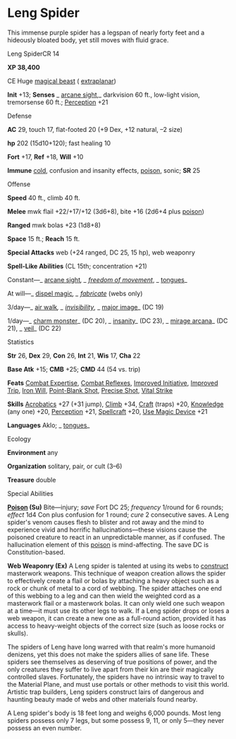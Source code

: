 # Leng Spider

This immense purple spider has a legspan of nearly forty feet and a hideously bloated body, yet still moves with fluid grace.

Leng SpiderCR 14

**XP 38,400**

CE Huge [magical beast](monsters/creatureTypes.md#_magical-beast) ( [extraplanar](monsters/creatureTypes.md#_extraplanar-subtype))

**Init** +13; **Senses** _ [arcane sight](additionalMonsters/../spells/arcaneSight.md#_arcane-sight),_ darkvision 60 ft., low-light vision, tremorsense 60 ft.; [Perception](additionalMonsters/../skills/perception.md#_perception) +21

Defense

**AC** 29, touch 17, flat-footed 20 (+9 Dex, +12 natural, –2 size)

**hp** 202 (15d10+120); fast healing 10

**Fort** +17, **Ref** +18, **Will** +10

**Immune** [cold](monsters/creatureTypes.md#_cold-subtype), confusion and insanity effects, [poison](monsters/universalMonsterRules.md#_poison-(ex-or-su)), sonic; **SR** 25

Offense

**Speed** 40 ft., climb 40 ft.

**Melee** mwk flail +22/+17/+12 (3d6+8), bite +16 (2d6+4 plus [poison](monsters/universalMonsterRules.md#_poison-(ex-or-su)))

**Ranged** mwk bolas +23 (1d8+8)

**Space** 15 ft.; **Reach** 15 ft.

**Special Attacks** web (+24 ranged, DC 25, 15 hp), web weaponry

**Spell-Like Abilities** (CL 15th; concentration +21)

Constant—_ [arcane sight](additionalMonsters/../spells/arcaneSight.md#_arcane-sight)_, _ [freedom of movement](additionalMonsters/../spells/freedomOfMovement.md#_freedom-of-movement)_, _ [tongues](additionalMonsters/../spells/tongues.md#_tongues)_

At will—_ [dispel magic](additionalMonsters/../spells/dispelMagic.md#_dispel-magic)_, _ [fabricate](additionalMonsters/../spells/fabricate.md#_fabricate)_ (webs only)

3/day—_ [air walk](additionalMonsters/../spells/airWalk.md#_air-walk)_, _ [invisibility](additionalMonsters/../spells/invisibility.md#_invisibility)_, _ [major image](additionalMonsters/../spells/majorImage.md#_major-image)_ (DC 19)

1/day—_ [charm monster](additionalMonsters/../spells/charmMonster.md#_charm-monster)_ (DC 20), _ [insanity](additionalMonsters/../spells/insanity.md#_insanity)_ (DC 23), _ [mirage arcana](additionalMonsters/../spells/mirageArcana.md#_mirage-arcana)_ (DC 21), _ [veil](additionalMonsters/../spells/veil.md#_veil)_ (DC 22)

Statistics

**Str** 26, **Dex** 29, **Con** 26, **Int** 21, **Wis** 17, **Cha** 22

**Base Atk** +15; **CMB** +25; **CMD** 44 (54 vs. trip)

**Feats** [Combat Expertise](additionalMonsters/../feats.md#_combat-expertise), [Combat Reflexes](additionalMonsters/../feats.md#_combat-reflexes), [Improved Initiative](additionalMonsters/../feats.md#_improved-initiative), [Improved Trip](additionalMonsters/../feats.md#_improved-trip), [Iron Will](additionalMonsters/../feats.md#_iron-will), [Point-Blank Shot](additionalMonsters/../feats.md#_point-blank-shot), [Precise Shot](additionalMonsters/../feats.md#_precise-shot), [Vital Strike](additionalMonsters/../feats.md#_vital-strike)

**Skills** [Acrobatics](additionalMonsters/../skills/acrobatics.md#_acrobatics) +27 (+31 jump), [Climb](additionalMonsters/../skills/climb.md#_climb) +34, [Craft](additionalMonsters/../skills/craft.md#_craft) (traps) +20, [Knowledge](additionalMonsters/../skills/knowledge.md#_knowledge) (any one) +20, [Perception](additionalMonsters/../skills/perception.md#_perception) +21, [Spellcraft](additionalMonsters/../skills/spellcraft.md#_spellcraft) +20, [Use Magic Device](additionalMonsters/../skills/useMagicDevice.md#_use-magic-device) +21

**Languages** Aklo; _ [tongues](additionalMonsters/../spells/tongues.md#_tongues)_

Ecology

**Environment** any

**Organization** solitary, pair, or cult (3–6)

**Treasure** double

Special Abilities

**[Poison](monsters/universalMonsterRules.md#_poison-(ex-or-su)) (Su)** Bite—injury; _save_ Fort DC 25; _frequency_ 1/round for 6 rounds; _effect_ 1d4 Con plus confusion for 1 round; _cure_ 2 consecutive saves. A Leng spider's venom causes flesh to blister and rot away and the mind to experience vivid and horrific hallucinations—these visions cause the poisoned creature to react in an unpredictable manner, as if confused. The hallucination element of this [poison](monsters/universalMonsterRules.md#_poison-(ex-or-su)) is mind-affecting. The save DC is Constitution-based.

**Web Weaponry (Ex)** A Leng spider is talented at using its webs to [construct](monsters/creatureTypes.md#_construct) masterwork weapons. This technique of weapon creation allows the spider to effectively create a flail or bolas by attaching a heavy object such as a rock or chunk of metal to a cord of webbing. The spider attaches one end of this webbing to a leg and can then wield the weighted cord as a masterwork flail or a masterwork bolas. It can only wield one such weapon at a time—it must use its other legs to walk. If a Leng spider drops or loses a web weapon, it can create a new one as a full-round action, provided it has access to heavy-weight objects of the correct size (such as loose rocks or skulls).

The spiders of Leng have long warred with that realm's more humanoid denizens, yet this does not make the spiders allies of sane life. These spiders see themselves as deserving of true positions of power, and the only creatures they suffer to live apart from their kin are their magically controlled slaves. Fortunately, the spiders have no intrinsic way to travel to the Material Plane, and must use portals or other methods to visit this world. Artistic trap builders, Leng spiders construct lairs of dangerous and haunting beauty made of webs and other materials found nearby.

A Leng spider's body is 18 feet long and weighs 6,000 pounds. Most leng spiders possess only 7 legs, but some possess 9, 11, or only 5—they never possess an even number.

